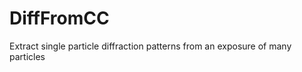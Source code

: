 DiffFromCC
==========

Extract single particle diffraction patterns from an exposure of many particles
